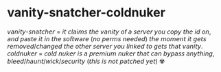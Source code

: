 # vanity-snatcher-coldnuker
𝘷𝘢𝘯𝘪𝘵𝘺-𝘴𝘯𝘢𝘵𝘤𝘩𝘦𝘳 = 𝘪𝘵 𝘤𝘭𝘢𝘪𝘮𝘴 𝘵𝘩𝘦 𝘷𝘢𝘯𝘪𝘵𝘺 𝘰𝘧 𝘢 𝘴𝘦𝘳𝘷𝘦𝘳 𝘺𝘰𝘶 𝘤𝘰𝘱𝘺 𝘵𝘩𝘦 𝘪𝘥 𝘰𝘯, 𝘢𝘯𝘥 𝘱𝘢𝘴𝘵𝘦 𝘪𝘵 𝘪𝘯 𝘵𝘩𝘦 𝘴𝘰𝘧𝘵𝘸𝘢𝘳𝘦 (𝘯𝘰 𝘱𝘦𝘳𝘮𝘴 𝘯𝘦𝘦𝘥𝘦𝘥) 𝘵𝘩𝘦 𝘮𝘰𝘮𝘦𝘯𝘵 𝘪𝘵 𝘨𝘦𝘵𝘴 𝘳𝘦𝘮𝘰𝘷𝘦𝘥/𝘤𝘩𝘢𝘯𝘨𝘦𝘥 𝘵𝘩𝘦 𝘰𝘵𝘩𝘦𝘳 𝘴𝘦𝘳𝘷𝘦𝘳 𝘺𝘰𝘶 𝘭𝘪𝘯𝘬𝘦𝘥 𝘵𝘰 𝘨𝘦𝘵𝘴 𝘵𝘩𝘢𝘵 𝘷𝘢𝘯𝘪𝘵𝘺. 𝘤𝘰𝘭𝘥𝘯𝘶𝘬𝘦𝘳 = 𝘤𝘰𝘭𝘥 𝘯𝘶𝘬𝘦𝘳 𝘪𝘴 𝘢 𝘱𝘳𝘦𝘮𝘪𝘶𝘮 𝘯𝘶𝘬𝘦𝘳 𝘵𝘩𝘢𝘵 𝘤𝘢𝘯 𝘣𝘺𝘱𝘢𝘴𝘴 𝘢𝘯𝘺𝘵𝘩𝘪𝘯𝘨, 𝘣𝘭𝘦𝘦𝘥/𝘩𝘢𝘶𝘯𝘵/𝘸𝘪𝘤𝘬/𝘴𝘦𝘤𝘶𝘳𝘪𝘵𝘺 (𝘵𝘩𝘪𝘴 𝘪𝘴 𝘯𝘰𝘵 𝘱𝘢𝘵𝘤𝘩𝘦𝘥 𝘺𝘦𝘵)  ☢️
